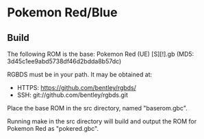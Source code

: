 # Pokemon Red/Blue

## Build

The following ROM is the base:
Pokemon Red (UE) [S][!].gb
(MD5: 3d45c1ee9abd5738df46d2bdda8b57dc)

RGBDS must be in your path. It may be obtained at:
 + HTTPS: https://github.com/bentley/rgbds/
 + SSH: git://github.com/bentley/rgbds.git

Place the base ROM in the src directory, named "baserom.gbc".

Running make in the src directory will build and output the ROM for Pokemon Red as "pokered.gbc".
